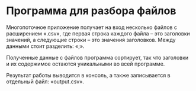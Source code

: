 # Программа для разбора файлов
Многопоточное приложение получает на вход несколько файлов с расширением «.csv», 
где первая строка каждого файла – это заголовки значений, а следующие строки – это значения заголовков. Между данными стоит разделить: «;».

Полученные данные с файлов программа сортирует, так что заголовки и их содержимое остаются уникальными во всей программе.

Результат работы выводится в консоль, а также записывается в отдельный файл: «output.csv».
